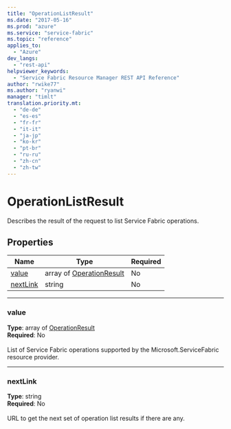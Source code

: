 ```yaml
---
title: "OperationListResult"
ms.date: "2017-05-16"
ms.prod: "azure"
ms.service: "service-fabric"
ms.topic: "reference"
applies_to: 
  - "Azure"
dev_langs: 
  - "rest-api"
helpviewer_keywords: 
  - "Service Fabric Resource Manager REST API Reference"
author: "rwike77"
ms.author: "ryanwi"
manager: "timlt"
translation.priority.mt: 
  - "de-de"
  - "es-es"
  - "fr-fr"
  - "it-it"
  - "ja-jp"
  - "ko-kr"
  - "pt-br"
  - "ru-ru"
  - "zh-cn"
  - "zh-tw"
---
```

# OperationListResult

Describes the result of the request to list Service Fabric operations.

## Properties
| Name | Type | Required |
| --- | --- | --- |
| [value](#value) | array of [OperationResult](sfrp-model-operationresult.md) | No |
| [nextLink](#nextlink) | string | No |

____
### value
__Type__: array of [OperationResult](sfrp-model-operationresult.md) <br/>
__Required__: No<br/>
<br/>
List of Service Fabric operations supported by the Microsoft.ServiceFabric resource provider.

____
### nextLink
__Type__: string <br/>
__Required__: No<br/>
<br/>
URL to get the next set of operation list results if there are any.
